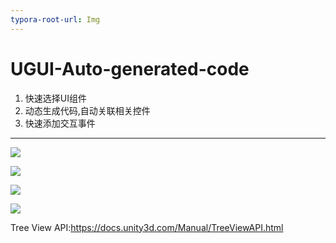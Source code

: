 ```yaml
---
typora-root-url: Img
---
```


# UGUI-Auto-generated-code
1. 快速选择UI组件
2. 动态生成代码,自动关联相关控件
3. 快速添加交互事件

---

![](/1.gif)



![](/1.jpg)

![](/2.jpg)

![](/3.jpg)



Tree View API:https://docs.unity3d.com/Manual/TreeViewAPI.html

